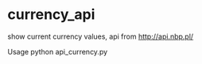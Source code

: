 # currency_api

show current currency values, api from http://api.nbp.pl/

Usage python api_currency.py
